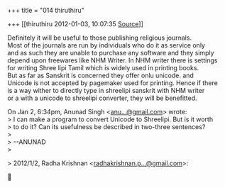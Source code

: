 +++
title = "014 thiruthiru"

+++
[[thiruthiru	2012-01-03, 10:07:35 [Source](https://groups.google.com/g/samskrita/c/DD-r9t6GDhE)]]



Definitely it will be useful to those publishing religious journals.  
Most of the journals are run by individuals who do it as service only  
and as such they are unable to purchase any software and they simply  
depend upon freewares like NHM Writer. In NHM writer there is settings  
for writing Shree lipi Tamil which is widely used in printing books.  
But as far as Sanskrit is concerned they offer onlu unicode. and  
Unicode is not accepted by pagemaker used for printing. Hence if there  
is a way wither to directly type in shreelipi sanskrit with NHM writer  
or a with a unicode to shreelipi converter, they will be benefitted.  

  
On Jan 2, 6:34pm, Anunad Singh \<[anu...@gmail.com]()\> wrote:  
\> I can make a program to convert Unicode to Shreelipi. But is it worth  
\> to do it? Can its usefulness be described in two-three sentences?  
\>  
\> --ANUNAD  
\>  

\> 2012/1/2, Radha Krishnan \<[radhakrishnan.p...@gmail.com]()\>:  



